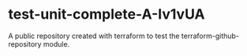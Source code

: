 # test-unit-complete-A-Iv1vUA
A public repository created with terraform to test the terraform-github-repository module.
